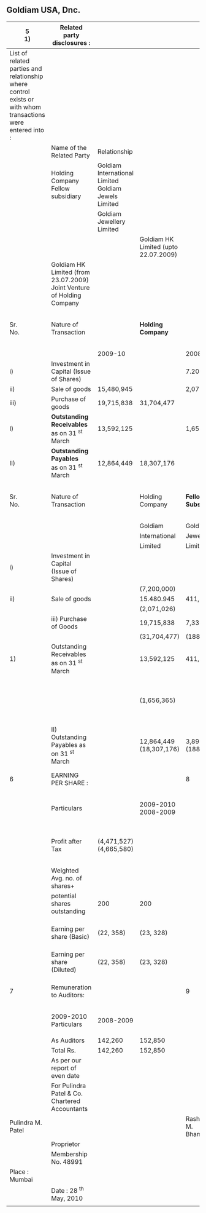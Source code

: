 ## Goldiam USA, Dnc.

| 5<br>1)                                                                                                     | Related party disclosures :                                              |                                                         |                                      |                          |                                                  |           |             |                                            |                                                   |  |
|-------------------------------------------------------------------------------------------------------------|--------------------------------------------------------------------------|---------------------------------------------------------|--------------------------------------|--------------------------|--------------------------------------------------|-----------|-------------|--------------------------------------------|---------------------------------------------------|--|
| List of related parties and relationship where control exists or with whom transactions were entered into : |                                                                          |                                                         |                                      |                          |                                                  |           |             |                                            |                                                   |  |
|                                                                                                             | Name of the Related Party                                                | Relationship                                            |                                      |                          |                                                  |           |             |                                            |                                                   |  |
|                                                                                                             | Holding Company<br>Fellow subsidiary                                     | Goldiam International Limited<br>Goldiam Jewels Limited |                                      |                          |                                                  |           |             |                                            |                                                   |  |
|                                                                                                             |                                                                          | Goldiam Jewellery Limited                               |                                      |                          |                                                  |           |             |                                            |                                                   |  |
|                                                                                                             |                                                                          |                                                         | Goldiam HK Limited (upto 22.07.2009) |                          |                                                  |           |             |                                            |                                                   |  |
|                                                                                                             | Goldiam HK Limited (from 23.07.2009)<br>Joint Venture of Holding Company |                                                         |                                      |                          |                                                  |           |             |                                            |                                                   |  |
| Sr.<br>No.                                                                                                  | Nature of Transaction                                                    |                                                         | <b>Holding Company</b>               |                          | Fellow Subsidiary                                |           |             | Joint Venture of<br>Holding Company        |                                                   |  |
|                                                                                                             |                                                                          | 2009-10                                                 |                                      | 2008-09                  | 2009-10                                          |           | 2008-09     | 2009-10                                    | 2008-09                                           |  |
| i)                                                                                                          | Investment in Capital (Issue of Shares)                                  |                                                         |                                      | 7.200.000                |                                                  |           |             |                                            |                                                   |  |
| ii)                                                                                                         | Sale of goods                                                            | 15,480,945                                              |                                      | 2,071,026                | 7,322,449                                        |           |             |                                            |                                                   |  |
| iii)                                                                                                        | Purchase of goods                                                        | 19,715,838                                              | 31,704,477                           |                          | 133,994,479                                      |           | 24,167,032  |                                            |                                                   |  |
| I)                                                                                                          | <b>Outstanding Receivables</b><br>as on 31 <sup>st</sup> March           | 13,592,125                                              |                                      | 1,656,365                | 520,401                                          |           |             |                                            |                                                   |  |
| II)                                                                                                         | <b>Outstanding Payables</b><br>as on 31 <sup>st</sup> March              | 12,864,449                                              | 18,307,176                           |                          | 111,649,913                                      |           | 33,596,807  |                                            |                                                   |  |
| Sr.<br>No.                                                                                                  | Nature of Transaction                                                    |                                                         | Holding<br>Company                   | <b>Fellow Subsidiary</b> |                                                  |           |             | Joint Venture of<br><b>Holding Company</b> |                                                   |  |
|                                                                                                             |                                                                          |                                                         | Goldiam                              | Goldiam                  |                                                  | Goldiam   | Goldiam     |                                            | Goldiam                                           |  |
|                                                                                                             |                                                                          |                                                         | International                        | Jewels                   |                                                  | Jewellery |             | HK                                         | HK                                                |  |
|                                                                                                             |                                                                          |                                                         | Limited                              | Limited                  |                                                  | Limited   | Limited     |                                            | Limited                                           |  |
| i)                                                                                                          | Investment in Capital<br>(Issue of Shares)                               |                                                         |                                      |                          |                                                  |           |             |                                            |                                                   |  |
|                                                                                                             |                                                                          |                                                         | (7,200,000)                          |                          | (--)                                             | (—)       |             | (—)                                        | (--)                                              |  |
| ii)                                                                                                         | Sale of goods                                                            |                                                         | 15.480.945                           | 411,448                  |                                                  | 4,640,389 | 2,270,612   |                                            |                                                   |  |
|                                                                                                             |                                                                          |                                                         | (2,071,026)                          |                          | (--)                                             | (—)       |             | (—)                                        | (—)                                               |  |
|                                                                                                             | iii) Purchase of Goods                                                   |                                                         | 19,715,838                           | 7,335,934                | 126.658.545                                      |           |             |                                            |                                                   |  |
|                                                                                                             |                                                                          |                                                         | (31,704,477)                         | (188,998)                | (23,978,034)                                     |           | (9,429,775) |                                            | $\overline{(-)}$                                  |  |
| 1)                                                                                                          | Outstanding Receivables as on 31 <sup>st</sup> March                     |                                                         | 13,592,125                           | 411,448                  |                                                  | 108,953   |             |                                            |                                                   |  |
|                                                                                                             |                                                                          |                                                         | (1,656,365)                          |                          | (--------------------------------------          | (—)       |             | (--------------------------------------    | (—)                                               |  |
|                                                                                                             | II) Outstanding Payables as on 31 <sup>st</sup> March                    |                                                         | 12,864,449<br>(18,307,176)           | 3,894,982<br>(188,998)   | 107,754,931<br>(23,978,034)                      |           | (9,429,775) |                                            | (--------------------------------------           |  |
| 6                                                                                                           | EARNING PER SHARE :                                                      |                                                         |                                      | 8                        |                                                  |           |             |                                            | The Functional currency of the Company is         |  |
|                                                                                                             | Particulars                                                              |                                                         | 2009-2010 2008-2009                  |                          | US Dollar. In preparing Financial statement all  |           |             |                                            |                                                   |  |
|                                                                                                             | Profit after Tax                                                         | (4,471,527) (4,665,580)                                 |                                      |                          | monetary and non-monetary assets and liabilities |           |             |                                            |                                                   |  |
|                                                                                                             | Weighted Avg. no. of shares+                                             |                                                         |                                      |                          |                                                  |           |             |                                            | are translated using exchange rate as at the      |  |
|                                                                                                             | potential shares outstanding                                             | 200                                                     | 200                                  |                          |                                                  |           |             |                                            | Balance sheet date. Cost and Expenses are         |  |
|                                                                                                             | Earning per share (Basic)                                                | (22, 358)                                               | (23, 328)                            |                          |                                                  |           |             |                                            | translated using average of Exchange rates during |  |
|                                                                                                             | Earning per share (Diluted)                                              | (22, 358)                                               | (23, 328)                            |                          | the reporting period.                            |           |             |                                            |                                                   |  |
| 7                                                                                                           | Remuneration to Auditors:                                                |                                                         |                                      | 9                        |                                                  |           |             |                                            | Previous Year figures have not been provided as   |  |
|                                                                                                             | 2009-2010<br>Particulars                                                 | 2008-2009                                               |                                      |                          | this being the first year of operations.         |           |             |                                            |                                                   |  |
|                                                                                                             |                                                                          |                                                         |                                      |                          |                                                  |           |             |                                            |                                                   |  |
|                                                                                                             | As Auditors                                                              | 142,260                                                 | 152,850                              |                          |                                                  |           |             |                                            |                                                   |  |
|                                                                                                             | Total Rs.                                                                | 142,260                                                 | 152,850                              |                          |                                                  |           |             |                                            |                                                   |  |
|                                                                                                             | As per our report of even date                                           |                                                         |                                      |                          |                                                  |           |             |                                            |                                                   |  |
|                                                                                                             | For Pulindra Patel & Co.<br>Chartered Accountants                        |                                                         |                                      |                          | For and on behalf of the Board                   |           |             |                                            |                                                   |  |
| Pulindra M. Patel                                                                                           |                                                                          |                                                         |                                      | Rashesh M. Bhansali      |                                                  |           |             |                                            |                                                   |  |
|                                                                                                             | Proprietor                                                               |                                                         |                                      |                          | Director                                         |           |             |                                            |                                                   |  |
|                                                                                                             | Membership No. 48991                                                     |                                                         |                                      |                          |                                                  |           |             |                                            |                                                   |  |
| Place : Mumbai                                                                                              |                                                                          |                                                         |                                      |                          | Place : Mumbai                                   |           |             |                                            |                                                   |  |
|                                                                                                             | Date : 28 <sup>th</sup> May, 2010                                        |                                                         |                                      |                          | Date : 28 <sup>th</sup> May, 2010                |           |             |                                            |                                                   |  |
|                                                                                                             |                                                                          |                                                         |                                      |                          |                                                  |           |             |                                            |                                                   |  |
